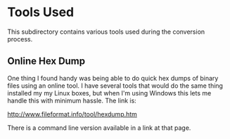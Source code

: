 # Tools Used

This subdirectory contains various tools used during the conversion process.

## Online Hex Dump

One thing I found handy was being able to do quick hex dumps of binary files using an online tool. I have several tools that would do the same thing installed my my Linux boxes, but when I'm using Windows this lets me handle this with minimum hassle. The link is:

http://www.fileformat.info/tool/hexdump.htm

There is a command line version available in a link at that page.
